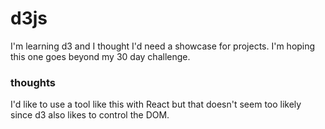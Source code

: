 # d3js

I'm learning d3 and I thought I'd need a showcase for projects. I'm hoping this one goes beyond my 30 day challenge.

### thoughts
I'd like to use a tool like this with React but that doesn't seem too likely since d3 also likes to control the DOM.